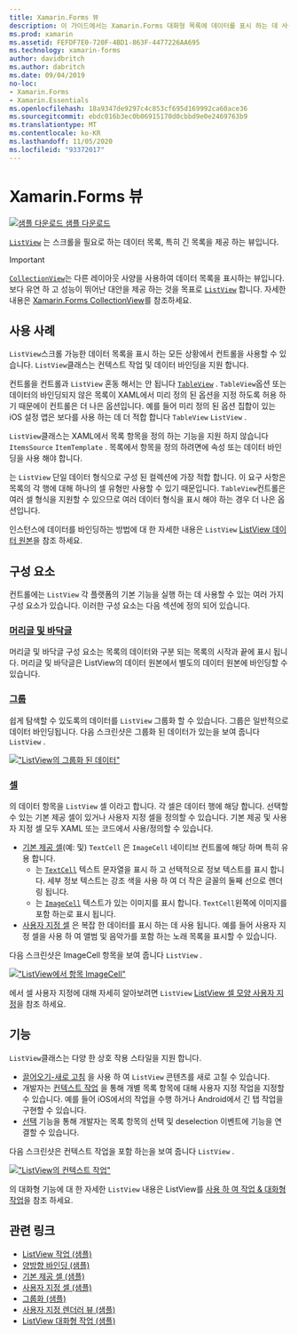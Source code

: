 ```yaml
---
title: Xamarin.Forms 뷰
description: 이 가이드에서는 Xamarin.Forms 대화형 목록에 데이터를 표시 하는 데 사용할 수 있는 ListView를 소개 합니다.
ms.prod: xamarin
ms.assetid: FEFDF7E0-720F-4BD1-863F-4477226AA695
ms.technology: xamarin-forms
author: davidbritch
ms.author: dabritch
ms.date: 09/04/2019
no-loc:
- Xamarin.Forms
- Xamarin.Essentials
ms.openlocfilehash: 18a9347de9297c4c853cf695d169992ca60ace36
ms.sourcegitcommit: ebdc016b3ec0b06915170d0cbbd9e0e2469763b9
ms.translationtype: MT
ms.contentlocale: ko-KR
ms.lasthandoff: 11/05/2020
ms.locfileid: "93372017"
---
```

# <a name="no-locxamarinforms-listview"></a>Xamarin.Forms 뷰

[![샘플 다운로드](~/media/shared/download.png) 샘플 다운로드](/samples/xamarin/xamarin-forms-samples/workingwithlistview)

[`ListView`](xref:Xamarin.Forms.ListView) 는 스크롤을 필요로 하는 데이터 목록, 특히 긴 목록을 제공 하는 뷰입니다.

> [!IMPORTANT]
> [`CollectionView`](xref:Xamarin.Forms.CollectionView)는 다른 레이아웃 사양을 사용하여 데이터 목록을 표시하는 뷰입니다. 보다 유연 하 고 성능이 뛰어난 대안을 제공 하는 것을 목표로 [`ListView`](xref:Xamarin.Forms.ListView) 합니다. 자세한 내용은 [Xamarin.Forms CollectionView](~/xamarin-forms/user-interface/collectionview/index.md)를 참조하세요.

## <a name="use-cases"></a>사용 사례

`ListView`스크롤 가능한 데이터 목록을 표시 하는 모든 상황에서 컨트롤을 사용할 수 있습니다. `ListView`클래스는 컨텍스트 작업 및 데이터 바인딩을 지원 합니다.

컨트롤을 컨트롤과 `ListView` 혼동 해서는 안 됩니다 [`TableView`](~/xamarin-forms/user-interface/tableview.md) . `TableView`옵션 또는 데이터의 바인딩되지 않은 목록이 XAML에서 미리 정의 된 옵션을 지정 하도록 허용 하기 때문에이 컨트롤은 더 나은 옵션입니다. 예를 들어 미리 정의 된 옵션 집합이 있는 iOS 설정 앱은 보다를 사용 하는 데 더 적합 합니다 `TableView` `ListView` .

`ListView`클래스는 XAML에서 목록 항목을 정의 하는 기능을 지원 하지 않습니다 `ItemsSource` `ItemTemplate` . 목록에서 항목을 정의 하려면에 속성 또는 데이터 바인딩을 사용 해야 합니다.

는 `ListView` 단일 데이터 형식으로 구성 된 컬렉션에 가장 적합 합니다. 이 요구 사항은 목록의 각 행에 대해 하나의 셀 유형만 사용할 수 있기 때문입니다. `TableView`컨트롤은 여러 셀 형식을 지원할 수 있으므로 여러 데이터 형식을 표시 해야 하는 경우 더 나은 옵션입니다.

인스턴스에 데이터를 바인딩하는 방법에 대 한 자세한 내용은 `ListView` [ListView 데이터 원본](~/xamarin-forms/user-interface/listview/data-and-databinding.md)을 참조 하세요.

## <a name="components"></a>구성 요소

컨트롤에는 `ListView` 각 플랫폼의 기본 기능을 실행 하는 데 사용할 수 있는 여러 가지 구성 요소가 있습니다. 이러한 구성 요소는 다음 섹션에 정의 되어 있습니다.

### <a name="headers-and-footers"></a>[머리글 및 바닥글](customizing-list-appearance.md#headers-and-footers)

머리글 및 바닥글 구성 요소는 목록의 데이터와 구분 되는 목록의 시작과 끝에 표시 됩니다. 머리글 및 바닥글은 ListView의 데이터 원본에서 별도의 데이터 원본에 바인딩할 수 있습니다.

### <a name="groups"></a>[그룹](customizing-list-appearance.md#grouping)

쉽게 탐색할 수 있도록의 데이터를 `ListView` 그룹화 할 수 있습니다. 그룹은 일반적으로 데이터 바인딩됩니다. 다음 스크린샷은 그룹화 된 데이터가 있는을 보여 줍니다 `ListView` .

[!["ListView의 그룹화 된 데이터"](images/grouping-depth-cropped.png)](images/grouping-depth.png#lightbox "ListView의 그룹화 된 데이터")

### <a name="cells"></a>[셀](customizing-cell-appearance.md)

의 데이터 항목을 `ListView` 셀 이라고 합니다. 각 셀은 데이터 행에 해당 합니다. 선택할 수 있는 기본 제공 셀이 있거나 사용자 지정 셀을 정의할 수 있습니다. 기본 제공 및 사용자 지정 셀 모두 XAML 또는 코드에서 사용/정의할 수 있습니다.

- [기본 제공 셀](customizing-cell-appearance.md#built-in-cells)(예: 및) `TextCell` 은 `ImageCell` 네이티브 컨트롤에 해당 하며 특히 유용 합니다.
  - 는 [`TextCell`](customizing-cell-appearance.md#textcell) 텍스트 문자열을 표시 하 고 선택적으로 정보 텍스트를 표시 합니다. 세부 정보 텍스트는 강조 색을 사용 하 여 더 작은 글꼴의 둘째 선으로 렌더링 됩니다.
  - 는 [`ImageCell`](customizing-cell-appearance.md#imagecell) 텍스트가 있는 이미지를 표시 합니다. `TextCell`왼쪽에 이미지를 포함 하는로 표시 됩니다.
- [사용자 지정 셀](customizing-cell-appearance.md#custom-cells) 은 복잡 한 데이터를 표시 하는 데 사용 됩니다. 예를 들어 사용자 지정 셀을 사용 하 여 앨범 및 음악가를 포함 하는 노래 목록을 표시할 수 있습니다.

다음 스크린샷은 ImageCell 항목을 보여 줍니다 `ListView` .

[!["ListView에서 항목 ImageCell"](images/image-cell-default-cropped.png)](images/image-cell-default.png#lightbox "ListView에서 항목 ImageCell")

에서 셀 사용자 지정에 대해 자세히 알아보려면 `ListView` [ListView 셀 모양 사용자 지정](customizing-cell-appearance.md)을 참조 하세요.

## <a name="functionality"></a>기능

`ListView`클래스는 다양 한 상호 작용 스타일을 지원 합니다.

- [끌어오기-새로 고침](interactivity.md#pull-to-refresh) 을 사용 하 여 `ListView` 콘텐츠를 새로 고칠 수 있습니다.
- 개발자는 [컨텍스트 작업](interactivity.md#context-actions) 을 통해 개별 목록 항목에 대해 사용자 지정 작업을 지정할 수 있습니다. 예를 들어 iOS에서의 작업을 수행 하거나 Android에서 긴 탭 작업을 구현할 수 있습니다.
- [선택](interactivity.md#selection-and-taps) 기능을 통해 개발자는 목록 항목의 선택 및 deselection 이벤트에 기능을 연결할 수 있습니다.

다음 스크린샷은 컨텍스트 작업을 포함 하는을 보여 줍니다 `ListView` .

[!["ListView의 컨텍스트 작업"](images/context-default-cropped.png)](images/context-default.png#lightbox "ListView의 컨텍스트 작업")

의 대화형 기능에 대 한 자세한 `ListView` 내용은 ListView를 [사용 하 여 작업 & 대화형 작업](interactivity.md)을 참조 하세요.

## <a name="related-links"></a>관련 링크

- [ListView 작업 (샘플)](/samples/xamarin/xamarin-forms-samples/workingwithlistview)
- [양방향 바인딩 (샘플)](/samples/xamarin/xamarin-forms-samples/userinterface-listview-switchentrytwobinding)
- [기본 제공 셀 (샘플)](/samples/xamarin/xamarin-forms-samples/userinterface-listview-builtincells)
- [사용자 지정 셀 (샘플)](/samples/xamarin/xamarin-forms-samples/userinterface-listview-customcells)
- [그룹화 (샘플)](/samples/xamarin/xamarin-forms-samples/userinterface-listview-grouping)
- [사용자 지정 렌더러 뷰 (샘플)](/samples/xamarin/xamarin-forms-samples/workingwithlistviewnative/)
- [ListView 대화형 작업 (샘플)](/samples/xamarin/xamarin-forms-samples/userinterface-listview-interactivity)